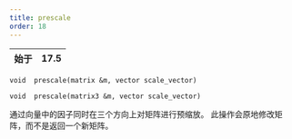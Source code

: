 ```yaml
---
title: prescale
order: 18
---
```

| 始于 | 17.5 |
| --- | --- |

`void  prescale(matrix &m, vector scale_vector)`

`void  prescale(matrix3 &m, vector scale_vector)`

通过向量中的因子同时在三个方向上对矩阵进行预缩放。
此操作会原地修改矩阵，而不是返回一个新矩阵。
